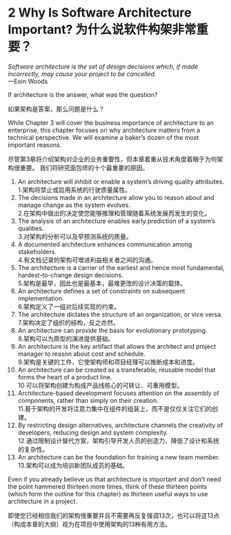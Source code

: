 2 Why Is Software Architecture Important? 为什么说软件构架非常重要？
===

_Software architecture is the set of design decisions which, if made incorrectly, may cause your project to be cancelled._  
—Eoin Woods

If architecture is the answer, what was the question?

如果架构是答案，那么问题是什么？

While Chapter 3 will cover the business importance of architecture to an enterprise, this chapter focuses on why architecture matters from a technical perspective. We will examine a baker’s dozen of the most important reasons.

尽管第3章将介绍架构对企业的业务重要性，但本章着重从技术角度着眼于为何架构很重要。 我们将研究面包师的十个最重要的原因。

1. An architecture will inhibit or enable a system’s driving quality attributes.  
1.架构将禁止或启用系统的行驶质量属性。
2. The decisions made in an architecture allow you to reason about and manage change as the system evolves.  
2.在架构中做出的决定使您能够推理和管理随着系统发展而发生的变化。
3. The analysis of an architecture enables early prediction of a system’s qualities.  
3.对架构的分析可以及早预测系统的质量。
4. A documented architecture enhances communication among stakeholders.  
4.有文档记录的架构可增进利益相关者之间的沟通。
5. The architecture is a carrier of the earliest and hence most fundamental, hardest-to-change design decisions.  
5.架构是最早，因此也是最基本，最难更改的设计决策的载体。
6. An architecture defines a set of constraints on subsequent implementation.  
6.架构定义了一组对后续实现的约束。
7. The architecture dictates the structure of an organization, or vice versa.  
7.架构决定了组织的结构，反之亦然。
8. An architecture can provide the basis for evolutionary prototyping.  
8.架构可以为原型的演进提供基础。
9. An architecture is the key artifact that allows the architect and project manager to reason about cost and schedule.  
9.架构是关键的工件，它使架构师和项目经理可以推断成本和进度。
10. An architecture can be created as a transferable, reusable model that forms the heart of a product line.  
10.可以将架构创建为构成产品线核心的可转让、可重用模型。
11. Architecture-based development focuses attention on the assembly of components, rather than simply on their creation.  
11.基于架构的开发将注意力集中在组件的组装上，而不是仅仅关注它们的创建。
12. By restricting design alternatives, architecture channels the creativity of developers, reducing design and system complexity.  
12.通过限制设计替代方案，架构引导开发人员的创造力，降低了设计和系统的复杂性。
13. An architecture can be the foundation for training a new team member.  
13.架构可以成为培训新团队成员的基础。

Even if you already believe us that architecture is important and don’t need the point hammered thirteen more times, think of these thirteen points (which form the outline for this chapter) as thirteen useful ways to use architecture in a project.

即使您已经相信我们的架构很重要并且不需要再反复强调13次，也可以将这13点（构成本章的大纲）视为在项目中使用架构的13种有用方法。
